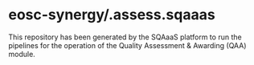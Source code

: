 # eosc-synergy/.assess.sqaaas
This repository has been generated by the SQAaaS platform to run the pipelines
for the operation of the
Quality Assessment & Awarding (QAA)
module.